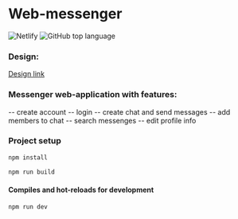 # Web-messenger

![Netlify](https://img.shields.io/netlify/7250b9c0-4d8c-4368-8d8c-b8971b8eb646) ![GitHub top language](https://img.shields.io/github/languages/top/KateMironenko/middle.messenger.praktikum.yandex?style=plastic)

### Design:
[Design link](https://www.figma.com/file/Iht6sS3niCa1KQ9bduKLdB/Messenger?node-id=0%3A1)

### Messenger web-application with features:

-- create account
-- login
-- create chat and send messages
-- add members to chat
-- search messenges
-- edit profile info

### Project setup

```bash
npm install
```
```bash
npm run build
```

#### Compiles and hot-reloads for development

```
npm run dev 
```
